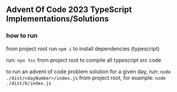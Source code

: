 
## Advent Of Code 2023 TypeScript Implementations/Solutions
### how to run

from project root run
`npm i`
to install dependencies (typescript)

run:
`npx tsc` from project root to compile all typescript src code

to run an advent of code problem solution for a given day, run:
`node ./dist/<dayNumber>/index.js` from project root, for example: `node ./dist/6/index.js`
